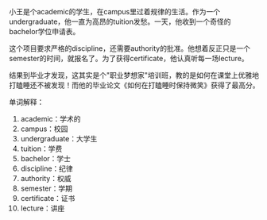 小王是个academic的学生，在campus里过着规律的生活。作为一个undergraduate，他一直为高昂的tuition发愁。一天，他收到一个奇怪的bachelor学位申请表。

这个项目要求严格的discipline，还需要authority的批准。他想着反正只是一个semester的时间，就报名了。为了获得certificate，他认真听每一场lecture。

结果到毕业才发现，这其实是个"职业梦想家"培训班，教的是如何在课堂上优雅地打瞌睡还不被发现！而他的毕业论文《如何在打瞌睡时保持微笑》获得了最高分。

单词解释：
1. academic：学术的
2. campus：校园
3. undergraduate：大学生
4. tuition：学费
5. bachelor：学士
6. discipline：纪律
7. authority：权威
8. semester：学期
9. certificate：证书
10. lecture：讲座 